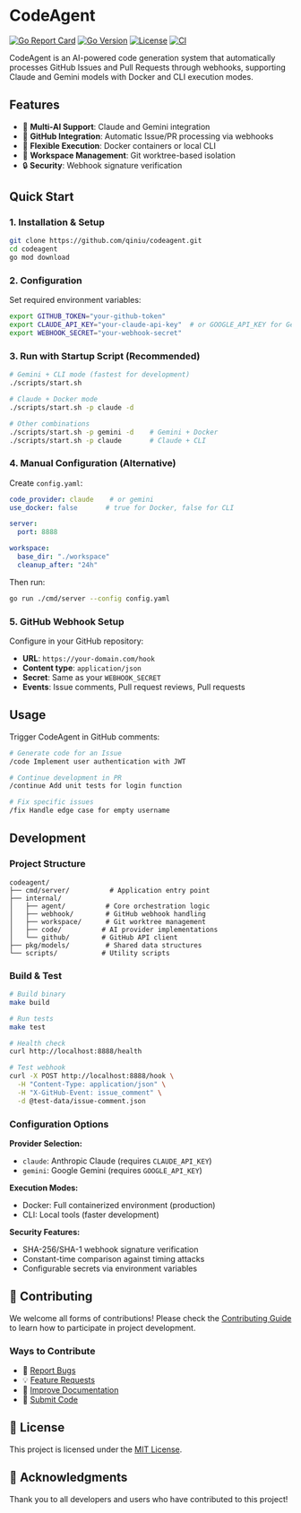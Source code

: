 # CodeAgent

[![Go Report Card](https://goreportcard.com/badge/github.com/qiniu/codeagent)](https://goreportcard.com/report/github.com/qiniu/codeagent)
[![Go Version](https://img.shields.io/github/go-mod/go-version/qiniu/codeagent)](https://go.dev/)
[![License](https://img.shields.io/badge/License-MIT-blue.svg)](LICENSE)
[![CI](https://github.com/qiniu/codeagent/workflows/CI/badge.svg)](https://github.com/qiniu/codeagent/actions)

CodeAgent is an AI-powered code generation system that automatically processes GitHub Issues and Pull Requests through webhooks, supporting Claude and Gemini models with Docker and CLI execution modes.

## Features

- 🤖 **Multi-AI Support**: Claude and Gemini integration
- 🔄 **GitHub Integration**: Automatic Issue/PR processing via webhooks
- 🐳 **Flexible Execution**: Docker containers or local CLI
- 📁 **Workspace Management**: Git worktree-based isolation
- 🔒 **Security**: Webhook signature verification

## Quick Start

### 1. Installation & Setup

```bash
git clone https://github.com/qiniu/codeagent.git
cd codeagent
go mod download
```

### 2. Configuration

Set required environment variables:

```bash
export GITHUB_TOKEN="your-github-token"
export CLAUDE_API_KEY="your-claude-api-key"  # or GOOGLE_API_KEY for Gemini
export WEBHOOK_SECRET="your-webhook-secret"
```

### 3. Run with Startup Script (Recommended)

```bash
# Gemini + CLI mode (fastest for development)
./scripts/start.sh

# Claude + Docker mode
./scripts/start.sh -p claude -d

# Other combinations
./scripts/start.sh -p gemini -d    # Gemini + Docker
./scripts/start.sh -p claude       # Claude + CLI
```

### 4. Manual Configuration (Alternative)

Create `config.yaml`:

```yaml
code_provider: claude    # or gemini
use_docker: false       # true for Docker, false for CLI

server:
  port: 8888

workspace:
  base_dir: "./workspace"
  cleanup_after: "24h"
```

Then run:
```bash
go run ./cmd/server --config config.yaml
```

### 5. GitHub Webhook Setup

Configure in your GitHub repository:
- **URL**: `https://your-domain.com/hook`
- **Content type**: `application/json`
- **Secret**: Same as your `WEBHOOK_SECRET`
- **Events**: Issue comments, Pull request reviews, Pull requests

## Usage

Trigger CodeAgent in GitHub comments:

```bash
# Generate code for an Issue
/code Implement user authentication with JWT

# Continue development in PR
/continue Add unit tests for login function

# Fix specific issues
/fix Handle edge case for empty username
```

## Development

### Project Structure

```
codeagent/
├── cmd/server/          # Application entry point
├── internal/
│   ├── agent/          # Core orchestration logic
│   ├── webhook/        # GitHub webhook handling
│   ├── workspace/      # Git worktree management
│   ├── code/          # AI provider implementations
│   └── github/        # GitHub API client
├── pkg/models/         # Shared data structures
└── scripts/           # Utility scripts
```

### Build & Test

```bash
# Build binary
make build

# Run tests
make test

# Health check
curl http://localhost:8888/health

# Test webhook
curl -X POST http://localhost:8888/hook \
  -H "Content-Type: application/json" \
  -H "X-GitHub-Event: issue_comment" \
  -d @test-data/issue-comment.json
```

### Configuration Options

**Provider Selection:**
- `claude`: Anthropic Claude (requires `CLAUDE_API_KEY`)
- `gemini`: Google Gemini (requires `GOOGLE_API_KEY`)

**Execution Modes:**
- Docker: Full containerized environment (production)
- CLI: Local tools (faster development)

**Security Features:**
- SHA-256/SHA-1 webhook signature verification
- Constant-time comparison against timing attacks
- Configurable secrets via environment variables

## 🤝 Contributing

We welcome all forms of contributions! Please check the [Contributing Guide](CONTRIBUTING.md) to learn how to participate in project development.

### Ways to Contribute

- 🐛 [Report Bugs](https://github.com/qiniu/codeagent/issues/new?template=bug_report.md)
- 💡 [Feature Requests](https://github.com/qiniu/codeagent/issues/new?template=feature_request.md)
- 📝 [Improve Documentation](https://github.com/qiniu/codeagent/issues/new?template=documentation.md)
- 🔧 [Submit Code](CONTRIBUTING.md#code-contributions)

## 📄 License

This project is licensed under the [MIT License](LICENSE).

## 🙏 Acknowledgments

Thank you to all developers and users who have contributed to this project!
